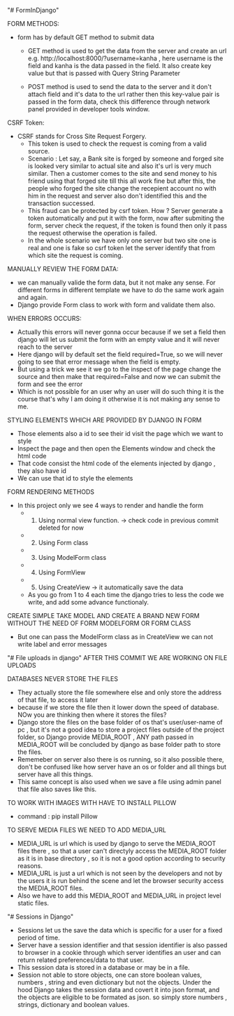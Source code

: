 "# FormInDjango" 

FORM METHODS:
- form has by default GET method to submit data
    - GET method is used to get the data from the server and create an url e.g. http://localhost:8000/?username=kanha , here username is the field and kanha is the data passed in the field. It also create key value but that is passed with Query String Parameter

    - POST method is used to send the data to the server and it don't attach field and it's data to the url rather then this key-value pair is passed in the form data, check this difference through network panel provided in developer tools window.

CSRF Token:
- CSRF stands for Cross Site Request Forgery.
    - This token is used to check the request is coming from a valid source.
    - Scenario : Let say, a Bank site is forged by someone and forged site is looked very similar to actual site and also it's url is very much similar. Then a customer comes to the site and send money to his friend using that forged site till this all work fine but after this, the people who forged the site change the recepient account no with him  in the request and server also don't identified this and the transaction successed. 
    - This fraud can be protected by csrf token. How ? Server generate a token automatically and put it with the form, now after submiting the form, server check the request, if the token is found then only it pass the request otherwise the operation is failed.
    - In the whole scenario we have only one server but two site one is real and one is fake so csrf token let the server identify that from which site the request is coming.


MANUALLY REVIEW THE FORM DATA:
- we can manually valide the form data, but it not make any sense. For different forms in different template we have to do the same work again and again.
- Django provide Form class to work with form and validate them also.


WHEN ERRORS OCCURS:
- Actually this errors will never gonna occur because if we set a field then django will let us submit the form with an empty value and it will never reach to the server 
- Here django will by default set the field required=True, so we will never going to see that error message when the field is empty. 
- But using a trick we see it we go to the inspect of the page change the source and then make that required=False and now we can submit the form and see the error
- Which is not possible for an user why an user will do such thing it is the course that's why I am doing it otherwise it is not making any sense to me.

STYLING ELEMENTS WHICH ARE PROVIDED BY DJANGO IN FORM
- Those elements also a id to see their id visit the page which we want to style
- Inspect the page and then open the Elements window and check the html code 
- That code consist the html code of the elements injected by django , they also have id
- We can use that id to style the elements


FORM RENDERING METHODS 
- In this project only we see 4 ways to render and handle the form
    - 1. Using normal view function.  ->  check code in previous commit deleted for now
    - 2. Using Form class
    - 3. Using ModelForm class 
    - 4. Using FormView
    - 5. Using CreateView        -> it automatically save the data
    - As you go from 1 to 4 each time the django tries to less the code we write, and add some advance functionaly.

CREATE SIMPLE TAKE MODEL AND CREATE A BRAND NEW FORM WITHOUT THE NEED OF FORM MODELFORM OR FORM CLASS
- But one can pass the ModelForm class as in CreateView we can not write label and error messages 



"# File uploads in django" 
AFTER THIS COMMIT WE ARE WORKING ON FILE UPLOADS

DATABASES NEVER STORE THE FILES
- They actually store the file somewhere else and only store the address of that file, to access it later
- because if we store the file then it lower down the speed of database. NOw you are thinking then where it stores the files? 
- Django store the files on the base folder of os that's user/user-name of pc , but it's not a good idea to store a project files outside of the project folder, so Django provide MEDIA_ROOT , ANY path passed in MEDIA_ROOT will be concluded by django as base folder path to store the files.
- Rememeber on server also there is os running, so it also possible there, don't be confused like how server have an os or folder and all things but server have all this things.
- This same concept is also used when we save a file using admin panel that file also saves like this.

TO WORK WITH IMAGES WITH HAVE TO INSTALL PILLOW 
- command : pip install Pillow


TO SERVE MEDIA FILES WE NEED TO ADD MEDIA_URL
- MEDIA_URL is url which is used by django to serve the MEDIA_ROOT files there , so that a user can't directyly access the MEDIA_ROOT folder as it is in base directory , so it is not a good option according to security reasons. 
- MEDIA_URL is just a url which is not seen by the developers and not by the users it is run behind the scene and let the browser security access the MEDIA_ROOT files.
- Also we have to add this MEDIA_ROOT and MEDIA_URL in project level static files.


"# Sessions in Django" 
- Sessions let us the save the data which is specific for a user for a fixed period of time.
- Server have a session identifier and that session identifier is also passed to browser in a cookie through which server identifies an user and can return related preferences/data to that user.
- This session data is stored in a database or may be in a file.
- Session not able to store objects, one can store boolean values, numbers , string and even dictionary but not the objects. Under the hood Django takes the session data and covert it into json format, and the objects are eligible to be formated as json. so simply store numbers , strings, dictionary and boolean values.